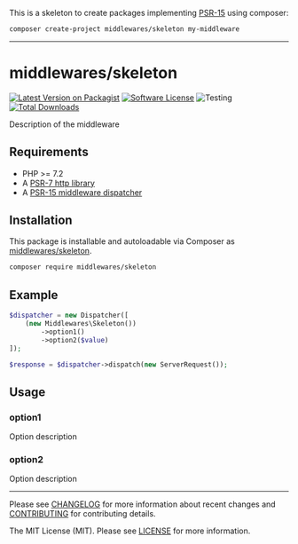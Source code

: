 This is a skeleton to create packages implementing [PSR-15](https://github.com/php-fig/fig-standards/blob/master/accepted/PSR-15-request-handlers.md) using composer:

```sh
composer create-project middlewares/skeleton my-middleware
```

---

# middlewares/skeleton

[![Latest Version on Packagist][ico-version]][link-packagist]
[![Software License][ico-license]](LICENSE)
![Testing][ico-ga]
[![Total Downloads][ico-downloads]][link-downloads]

Description of the middleware

## Requirements

* PHP >= 7.2
* A [PSR-7 http library](https://github.com/middlewares/awesome-psr15-middlewares#psr-7-implementations)
* A [PSR-15 middleware dispatcher](https://github.com/middlewares/awesome-psr15-middlewares#dispatcher)

## Installation

This package is installable and autoloadable via Composer as [middlewares/skeleton](https://packagist.org/packages/middlewares/skeleton).

```sh
composer require middlewares/skeleton
```

## Example

```php
$dispatcher = new Dispatcher([
    (new Middlewares\Skeleton())
        ->option1()
        ->option2($value)
]);

$response = $dispatcher->dispatch(new ServerRequest());
```

## Usage

### option1

Option description

### option2

Option description

---

Please see [CHANGELOG](CHANGELOG.md) for more information about recent changes and [CONTRIBUTING](CONTRIBUTING.md) for contributing details.

The MIT License (MIT). Please see [LICENSE](LICENSE) for more information.

[ico-version]: https://img.shields.io/packagist/v/middlewares/skeleton.svg?style=flat-square
[ico-license]: https://img.shields.io/badge/license-MIT-brightgreen.svg?style=flat-square
[ico-ga]: https://github.com/middlewares/minifier/workflows/testing/badge.svg
[ico-downloads]: https://img.shields.io/packagist/dt/middlewares/skeleton.svg?style=flat-square

[link-packagist]: https://packagist.org/packages/middlewares/skeleton
[link-downloads]: https://packagist.org/packages/middlewares/skeleton
